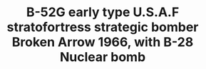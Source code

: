 ---
layout: product
title: "B-52G early type U.S.A.F stratofortress strategic bomber Broken Arrow 1966, with B-28 Nuclear bomb"
price: "11700" 
desc: "Maketa"
img_path: "/assets/img/UA72207.jpg"
brand: "N/A"
available: false
special_offer: false
new: false
soon: false
cat: "010000"
subcat: "013300"
subsubcat: "0N/A"
sifra: "UA72207"
popular: false
---